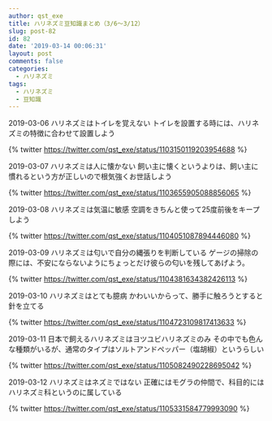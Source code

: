 ```yaml
---
author: qst_exe
title: ハリネズミ豆知識まとめ（3/6〜3/12）
slug: post-82
id: 82
date: '2019-03-14 00:06:31'
layout: post
comments: false
categories:
  - ハリネズミ
tags:
  - ハリネズミ
  - 豆知識
---
```


2019-03-06 ハリネズミはトイレを覚えない トイレを設置する時には、ハリネズミの特徴に合わせて設置しよう 

{% twitter https://twitter.com/qst_exe/status/1103150119203954688 %}

2019-03-07 ハリネズミは人に懐かない 飼い主に懐くというよりは、飼い主に慣れるという方が正しいので根気強くお世話しよう 

{% twitter https://twitter.com/qst_exe/status/1103655905088856065 %}

2019-03-08 ハリネズミは気温に敏感 空調をきちんと使って25度前後をキープしよう 

{% twitter https://twitter.com/qst_exe/status/1104051087894446080 %}

2019-03-09 ハリネズミは匂いで自分の縄張りを判断している ゲージの掃除の際には、不安にならないようにちょっとだけ彼らの匂いを残してあげよう。 

{% twitter https://twitter.com/qst_exe/status/1104381634382426113 %}

2019-03-10 ハリネズミはとても臆病 かわいいからって、勝手に触ろうとすると針を立てる 

{% twitter https://twitter.com/qst_exe/status/1104723109817413633 %}

2019-03-11 日本で飼えるハリネズミはヨツユビハリネズミのみ その中でも色んな種類がいるが、通常のタイプはソルトアンドペッパー（塩胡椒）というらしい 

{% twitter https://twitter.com/qst_exe/status/1105082490228695042 %}

2019-03-12 ハリネズミはネズミではない 正確にはモグラの仲間で、科目的にはハリネズミ科というのに属している 

{% twitter https://twitter.com/qst_exe/status/1105331584779993090 %}
